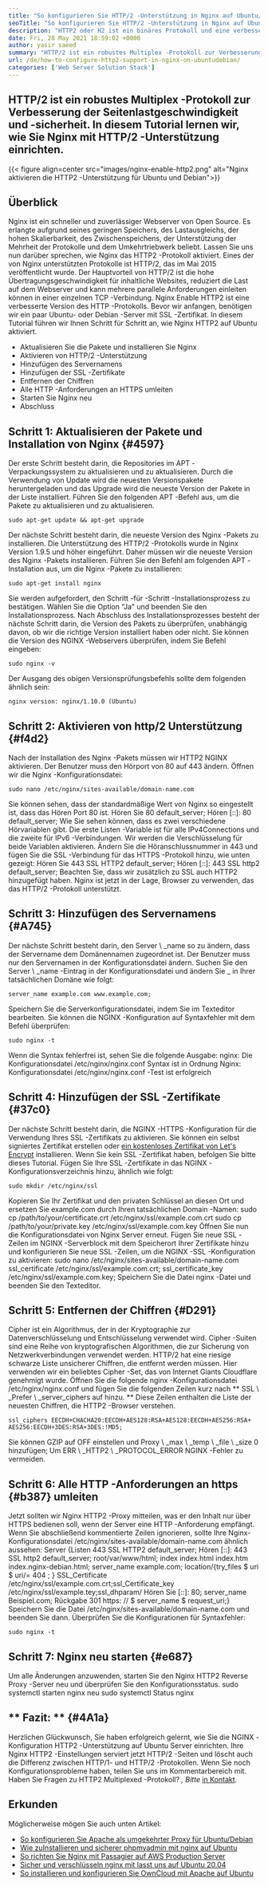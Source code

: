 ```yaml
---
title: "So konfigurieren Sie HTTP/2 -Unterstützung in Nginx auf Ubuntu/Debian" 
seoTitle: "So konfigurieren Sie HTTP/2 -Unterstützung in Nginx auf Ubuntu/Debian" 
description: "HTTP2 oder H2 ist ein binäres Protokoll und eine verbesserte Version des HTTP -Protokolls, mit der die Geschwindigkeit der Site -Seiten nach Nginx -Aktivierung erhöht werden kann. Aktivieren Sie die HTTP2 -Unterstützung" 
date: Fri, 28 May 2021 18:59:02 +0000
author: yasir saeed
summary: "HTTP/2 ist ein robustes Multiplex -Protokoll zur Verbesserung der Seitenlastgeschwindigkeit und -sicherheit. In diesem Tutorial lernen wir, wie Sie Nginx mit HTTP/2 -Unterstützung einrichten." 
url: /de/how-to-configure-http2-support-in-nginx-on-ubuntudebian/
categories: ['Web Server Solution Stack']
---
```


## HTTP/2 ist ein robustes Multiplex -Protokoll zur Verbesserung der Seitenlastgeschwindigkeit und -sicherheit. In diesem Tutorial lernen wir, wie Sie Nginx mit HTTP/2 -Unterstützung einrichten.

{{< figure align=center src="images/nginx-enable-http2.png" alt="Nginx aktivieren die HTTP2 -Unterstützung für Ubuntu und Debian">}}


## **Überblick**
Nginx ist ein schneller und zuverlässiger Webserver von Open Source. Es erlangte aufgrund seines geringen Speichers, des Lastausgleichs, der hohen Skalierbarkeit, des Zwischenspeichens, der Unterstützung der Mehrheit der Protokolle und dem Umkehrtriebwerk beliebt. Lassen Sie uns nun darüber sprechen, wie Nginx das HTTP2 -Protokoll aktiviert.
Eines der von Nginx unterstützten Protokolle ist HTTP/2, das im Mai 2015 veröffentlicht wurde. Der Hauptvorteil von HTTP/2 ist die hohe Übertragungsgeschwindigkeit für inhaltliche Websites, reduziert die Last auf dem Webserver und kann mehrere parallele Anforderungen einleiten können in einer einzelnen TCP -Verbindung. Nginx Enable HTTP2 ist eine verbesserte Version des HTTP -Protokolls. Bevor wir anfangen, benötigen wir ein paar Ubuntu- oder Debian -Server mit SSL -Zertifikat. In diesem Tutorial führen wir Ihnen Schritt für Schritt an, wie Nginx HTTP2 auf Ubuntu aktiviert.
  * Aktualisieren Sie die Pakete und installieren Sie Nginx
  * Aktivieren von HTTP/2 -Unterstützung
  * Hinzufügen des Servernamens
  * Hinzufügen der SSL -Zertifikate
  * Entfernen der Chiffren
  * Alle HTTP -Anforderungen an HTTPS umleiten
  * Starten Sie Nginx neu
  * Abschluss

## Schritt 1: Aktualisieren der Pakete und Installation von Nginx {#4597}
Der erste Schritt besteht darin, die Repositories im APT -Verpackungssystem zu aktualisieren und zu aktualisieren. Durch die Verwendung von Update wird die neuesten Versionspakete heruntergeladen und das Upgrade wird die neueste Version der Pakete in der Liste installiert. Führen Sie den folgenden APT -Befehl aus, um die Pakete zu aktualisieren und zu aktualisieren.
```
sudo apt-get update && apt-get upgrade
```
Der nächste Schritt besteht darin, die neueste Version des Nginx -Pakets zu installieren. Die Unterstützung des HTTP/2 -Protokolls wurde in Nginx Version 1.9.5 und höher eingeführt. Daher müssen wir die neueste Version des Nginx -Pakets installieren. Führen Sie den Befehl am folgenden APT -Installation aus, um die Nginx -Pakete zu installieren:
```
sudo apt-get install nginx
```
Sie werden aufgefordert, den Schritt -für -Schritt -Installationsprozess zu bestätigen. Wählen Sie die Option "Ja" und beenden Sie den Installationsprozess. Nach Abschluss des Installationsprozesses besteht der nächste Schritt darin, die Version des Pakets zu überprüfen, unabhängig davon, ob wir die richtige Version installiert haben oder nicht. Sie können die Version des NGINX -Webservers überprüfen, indem Sie Befehl eingeben:
```
sudo nginx -v
```
Der Ausgang des obigen Versionsprüfungsbefehls sollte dem folgenden ähnlich sein:
```
nginx version: nginx/1.10.0 (Ubuntu)
```

## Schritt 2: Aktivieren von http/2 Unterstützung {#f4d2}
Nach der Installation des Nginx -Pakets müssen wir HTTP2 NGINX aktivieren. Der Benutzer muss den Hörport von 80 auf 443 ändern. Öffnen wir die Nginx -Konfigurationsdatei:
```
sudo nano /etc/nginx/sites-available/domain-name.com
```
Sie können sehen, dass der standardmäßige Wert von Nginx so eingestellt ist, dass das Hören Port 80 ist.
Hören Sie 80 default_server;
Hören [::]: 80 default_server;
Wie Sie sehen können, dass es zwei verschiedene Hörvariablen gibt. Die erste Listen -Variable ist für alle IPv4Connections und die zweite für IPv6 -Verbindungen. Wir werden die Verschlüsselung für beide Variablen aktivieren. Ändern Sie die Höranschlussnummer in 443 und fügen Sie die SSL -Verbindung für das HTTPS -Protokoll hinzu, wie unten gezeigt:
Hören Sie 443 SSL HTTP2 default_server;
Hören [::]: 443 SSL http2 default_server;
Beachten Sie, dass wir zusätzlich zu SSL auch HTTP2 hinzugefügt haben. Nginx ist jetzt in der Lage, Browser zu verwenden, das das HTTP/2 -Protokoll unterstützt.

## Schritt 3: Hinzufügen des Servernamens {#A745}
Der nächste Schritt besteht darin, den Server \ _name so zu ändern, dass der Servername dem Domänennamen zugeordnet ist. Der Benutzer muss nur den Servernamen in der Konfigurationsdatei ändern. Suchen Sie den Server \ _name -Eintrag in der Konfigurationsdatei und ändern Sie _ in Ihrer tatsächlichen Domäne wie folgt:
```
server_name example.com www.example.com;
```
Speichern Sie die Serverkonfigurationsdatei, indem Sie im Texteditor bearbeiten. Sie können die NGINX -Konfiguration auf Syntaxfehler mit dem Befehl überprüfen:
```
sudo nginx -t
```
Wenn die Syntax fehlerfrei ist, sehen Sie die folgende Ausgabe:
nginx: Die Konfigurationsdatei /etc/nginx/nginx.conf Syntax ist in Ordnung
Nginx: Konfigurationsdatei /etc/nginx/nginx.conf -Test ist erfolgreich

## Schritt 4: Hinzufügen der SSL -Zertifikate {#37c0}
Der nächste Schritt besteht darin, die NGINX -HTTPS -Konfiguration für die Verwendung Ihres SSL -Zertifikats zu aktivieren. Sie können ein selbst signiertes Zertifikat erstellen oder [ein kostenloses Zertifikat von Let's Encrypt][1] installieren. Wenn Sie kein SSL -Zertifikat haben, befolgen Sie bitte dieses Tutorial. Fügen Sie Ihre SSL -Zertifikate in das NGINX -Konfigurationsverzeichnis hinzu, ähnlich wie folgt:
```
sudo mkdir /etc/nginx/ssl
```
Kopieren Sie Ihr Zertifikat und den privaten Schlüssel an diesen Ort und ersetzen Sie example.com durch Ihren tatsächlichen Domain -Namen:
sudo cp /path/to/your/certificate.crt /etc/nginx/ssl/example.com.crt
sudo cp /path/to/your/private.key /etc/nginx/ssl/example.com.key
Öffnen Sie nun die Konfigurationsdatei von Nginx Server erneut. Fügen Sie neue SSL -Zeilen im NGINX -Serverblock mit dem Speicherort Ihrer Zertifikate hinzu und konfigurieren Sie neue SSL -Zeilen, um die NGINX -SSL -Konfiguration zu aktivieren:
sudo nano /etc/nginx/sites-available/domain-name.com
ssl_certificate /etc/nginx/ssl/example.com.crt;
ssl_certificate_key /etc/nginx/ssl/example.com.key;
Speichern Sie die Datei nginx -Datei und beenden Sie den Texteditor.

## Schritt 5: Entfernen der Chiffren {#D291}
Cipher ist ein Algorithmus, der in der Kryptographie zur Datenverschlüsselung und Entschlüsselung verwendet wird. Cipher -Suiten sind eine Reihe von kryptografischen Algorithmen, die zur Sicherung von Netzwerkverbindungen verwendet werden. HTTP/2 hat eine riesige schwarze Liste unsicherer Chiffren, die entfernt werden müssen. Hier verwenden wir ein beliebtes Cipher -Set, das von Internet Giants Cloudflare genehmigt wurde.
Öffnen Sie die folgende nginx -Konfigurationsdatei /etc/nginx/nginx.conf und fügen Sie die folgenden Zeilen kurz nach ** SSL \ _Prefer \ _server_ciphers auf hinzu. ** Diese Zeilen enthalten die Liste der neuesten Chiffren, die HTTP2 -Browser verstehen.
```
ssl_ciphers EECDH+CHACHA20:EECDH+AES128:RSA+AES128:EECDH+AES256:RSA+
AES256:EECDH+3DES:RSA+3DES:!MD5;
```
Sie können GZIP auf OFF einstellen und Proxy \ _max \ _temp \ _file \ _size 0 hinzufügen; Um ERR \ _HTTP2 \ _PROTOCOL_ERROR NGINX -Fehler zu vermeiden.

## Schritt 6: Alle HTTP -Anforderungen an https {#b387} umleiten
Jetzt sollten wir Nginx HTTP2 -Proxy mitteilen, was er den Inhalt nur über HTTPS bedienen soll, wenn der Server eine HTTP -Anforderung empfängt. Wenn Sie abschließend kommentierte Zeilen ignorieren, sollte Ihre Nginx-Konfigurationsdatei /etc/nginx/sites-available/domain-name.com ähnlich aussehen:
Server {Listen 443 SSL HTTP2 default_server; Hören [::]: 443 SSL http2 default_server; root/var/www/html; index index.html index.htm index.nginx-debian.html; server_name example.com; location/{try_files $ uri $ uri/= 404 ; } SSL_Certificate /etc/nginx/ssl/example.com.crt;ssl_Certificate_key /etc/nginx/ssl/example.tey;ssl_dhparam/ Hören Sie [::]: 80; server_name Beispiel.com; Rückgabe 301 https: // $ server_name $ request_uri;}
Speichern Sie die Datei /etc/nginx/sites-available/domain-name.com und beenden Sie dann. Überprüfen Sie die Konfigurationen für Syntaxfehler:
```
sudo nginx -t
```

## Schritt 7: Nginx neu starten {#e687}
Um alle Änderungen anzuwenden, starten Sie den Nginx HTTP2 Reverse Proxy -Server neu und überprüfen Sie den Konfigurationsstatus.
sudo systemctl starten nginx neu
sudo systemctl Status nginx

## ** Fazit: ** {#4A1a}
Herzlichen Glückwunsch, Sie haben erfolgreich gelernt, wie Sie die NGINX -Konfiguration HTTP2 -Unterstützung auf Ubuntu Server einrichten. Ihre Nginx HTTP2 -Einstellungen serviert jetzt HTTP/2 -Seiten und löscht auch die Differenz zwischen HTTP/1- und HTTP/2 -Protokollen. Wenn Sie noch Konfigurationsprobleme haben, teilen Sie uns im Kommentarbereich mit.
Haben Sie Fragen zu HTTP2 Multiplexed -Protokoll? _, Bitte_ [in Kontakt][2].

## Erkunden
Möglicherweise mögen Sie auch unten Artikel:
  * [So konfigurieren Sie Apache als umgekehrter Proxy für Ubuntu/Debian][3]
  * [Wie zu][3][Installieren und sicherer phpmyadmin mit nginx auf Ubuntu][4]
  * [So richten Sie Nginx mit Passagier auf AWS Production Server][5]
  * [Sicher und verschlüsseln nginx mit lasst uns auf Ubuntu 20.04][1]
  * [So installieren und konfigurieren Sie OwnCloud mit Apache auf Ubuntu][6]

  
[1]: https://blog.containerize.com/web-server-solution-stack/how-to-secure-nginx-with-letsencrypt-on-ubuntu-20-04/
[2]: mailto:yasir.saeed@aspose.com
[3]: https://blog.containerize.com/web-server-solution-stack/how-to-configure-apache-as-a-reverse-proxy-for-ubuntudebian/
[4]: https://blog.containerize.com/web-server-solution-stack/how-to-install-and-secure-phpmyadmin-with-nginx-on-ubuntu/
[5]: https://blog.containerize.com/web-server-solution-stack/how-to-setup-nginx-with-passenger-on-aws-production-server/
[6]: https://blog.containerize.com/backup-and-sync-software/how-to-install-and-configure-owncloud-with-apache-on-ubuntu/
